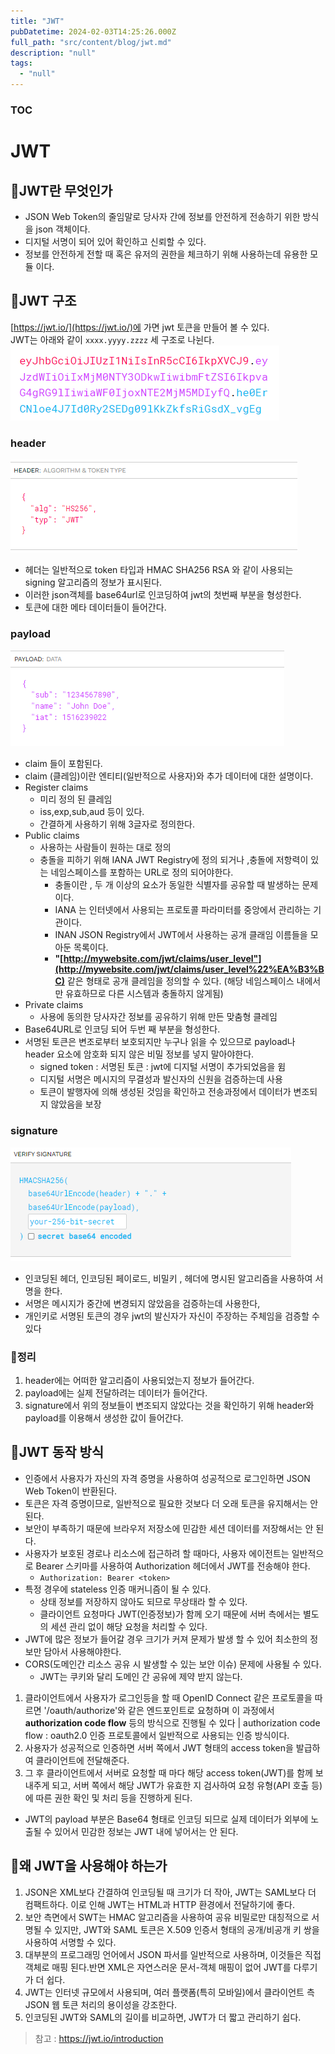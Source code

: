 ```yaml
---
title: "JWT"
pubDatetime: 2024-02-03T14:25:26.000Z
full_path: "src/content/blog/jwt.md"
description: "null"
tags: 
  - "null"
---
```


### TOC

# JWT
## 📌JWT란 무엇인가 
- JSON Web Token의 줄임말로 당사자 간에 정보를 안전하게 전송하기 위한 방식을 json 객체이다.
- 디지털 서명이 되어 있어 확인하고 신뢰할 수 있다.
- 정보를 안전하게 전할 때 혹은 유저의 권한을 체크하기 위해 사용하는데 유용한 모듈 이다.

## 📌JWT 구조
[https://jwt.io/](https://jwt.io/)에 가면 jwt 토큰을 만들어 볼 수 있다.  
JWT는 아래와 같이  `xxxx.yyyy.zzzz` 세 구조로 나뉜다.   
![image](./48fac61d-c593-453f-807a-e0f23da71ffe.png)

### header
![image](./132de5ac-135a-4d36-8e38-88ab544083b9.png)

- 헤더는 일반적으로 token 타입과 HMAC SHA256 RSA 와 같이 사용되는 signing 알고리즘의 정보가 표시된다.
- 이러한 json객체를 base64url로 인코딩하여 jwt의 첫번째 부분을 형성한다.
- 토큰에 대한 메타 데이터들이 들어간다.

### payload
![image](./00c12581-b5e3-4b53-9349-fb8658b7f305.png)

- claim 들이 포함된다.
- claim (클레임)이란  엔티티(일반적으로 사용자)와 추가 데이터에 대한 설명이다.
- Register claims
    - 미리 정의 된 클레임
    - iss,exp,sub,aud 등이 있다.
    - 간결하게 사용하기 위해 3글자로 정의한다.
- Public claims
    - 사용하는 사람들이 원하는 대로 정의
    - 충돌을 피하기 위해 IANA JWT Registry에 정의 되거나 ,충돌에 저항력이 있는 네임스페이스를 포함하는 URL로 정의 되어야한다.
        - 충돌이란 , 두 개 이상의 요소가 동일한 식별자를 공유할 때 발생하는 문제이다.
        - IANA 는 인터넷에서 사용되는 프로토콜 파라미터를 중앙에서 관리하는 기관이다.
        - INAN JSON Registry에서 JWT에서 사용하는 공개 클래임 이름들을 모아둔 목록이다.
        - **"[http://mywebsite.com/jwt/claims/user_level"](http://mywebsite.com/jwt/claims/user_level%22%EA%B3%BC)**  같은 형태로 공개 클레임을 정의할 수 있다. (해당 네임스페이스 내에서만 유효하므로 다른 시스템과 충돌하지 않게됨)
- Private claims
    - 사용에 동의한 당사자간 정보를 공유하기 위해 만든 맞춤형 클레임
- Base64URL로 인코딩 되어 두번 째 부분을 형성한다.
- 서명된 토큰은 변조로부터 보호되지만 누구나 읽을 수 있으므로 payload나 header 요소에 암호화 되지 않은 비밀 정보를 넣지 말아야한다.
    - signed token : 서명된 토큰 : jwt에 디지털 서명이 추가되었음을 윔
    - 디지털 서명은 메시지의 무결성과 발신자의 신원을 검증하는데 사용
    - 토큰이 발행자에 의해 생성된 것임을 확인하고 전송과정에서 데이터가 변조되지 않았음을 보장

### signature
![image](./cc1d1ed6-3b82-4986-ae7c-3287e4340c48.png)

- 인코딩된 헤더, 인코딩된 페이로드, 비밀키 , 헤더에 명시된 알고리즘을 사용하여 서명을 한다.
- 서명은 메시지가 중간에 변경되지 않았음을 검증하는데 사용한다,
- 개인키로 서명된 토큰의 경우 jwt의 발신자가 자신이 주장하는 주체임을 검증할 수 있다

### 📌정리
1. header에는 어떠한 알고리즘이 사용되었는지 정보가 들어간다.
2. payload에는 실제 전달하려는 데이터가 들어간다.
3. signature에서 위의 정보들이 변조되지 않았다는 것을 확인하기 위해 header와 payload를 이용해서 생성한 값이 들어간다.

## 📌JWT 동작 방식

- 인증에서 사용자가 자신의 자격 증명을 사용하여 성공적으로 로그인하면 JSON Web Token이 반환된다.
- 토큰은 자격 증명이므로, 일반적으로 필요한 것보다 더 오래 토큰을 유지해서는 안된다.
- 보안이 부족하기 때문에 브라우저 저장소에 민감한 세션 데이터를 저장해서는 안 된다.
- 사용자가 보호된 경로나 리소스에 접근하려 할 때마다, 사용자 에이전트는 일반적으로 Bearer 스키마를 사용하여 Authorization 헤더에서 JWT를 전송해야 한다.
    - `Authorization: Bearer <token>`
- 특정 경우에 stateless 인증 매커니즘이 될 수 있다.
    - 상태 정보를 저장하지 않아도 되므로 무상태라 할 수 있다.
    - 클라이언트 요청마다 JWT(인증정보)가 함께 오기 때문에 서버 측에서는 별도의 세션 관리 없이 해당 요청을 처리할 수 있다.
- JWT에 많은 정보가 들어갈 경우 크기가 커져 문제가 발생 할 수 있어 최소한의 정보만 담아서 사용해야한다.
- CORS(도메인간 리소스 공유 시 발생할 수 있는 보안 이슈) 문제에 사용될 수 있다.
    - JWT는 쿠키와 달리 도메인 간 공유에 제약 받지 않는다.


1. 클라이언트에서 사용자가 로그인등을 할 때  OpenID Connect 같은 프로토콜을 따르면 '/oauth/authorize'와 같은 엔드포인트로 요청하며 이 과정에서 **authorization code flow** 등의 방식으로 진행될 수 있다
| authorization code flow : oauth2.0 인증 프로토콜에서 일반적으로 사용되는 인증 방식이다. 
2. 사용자가 성공적으로 인증하면 서버 쪽에서 JWT 형태의 access token을 발급하여 클라이언트에 전달해준다.
3. 그 후 클라이언트에서 서버로 요청할 때 마다 해당 access token(JWT)를 함께 보내주게 되고, 서버 쪽에서 해당 JWT가 유효한 지 검사하여 요청 유형(API 호출 등)에 따른 권한 확인 및 처리 등을 진행하게 된다.

- JWT의 payload 부분은 Base64 형태로 인코딩 되므로 실제 데이터가 외부에 노출될 수 있어서 민감한 정보는 JWT 내에 넣어서는 안 된다.

## 📌왜 JWT을 사용해야 하는가

1. JSON은 XML보다 간결하여 인코딩될 때 크기가 더 작아, JWT는 SAML보다 더 컴팩트하다. 이로 인해 JWT는 HTML과 HTTP 환경에서 전달하기에 좋다.
2. 보안 측면에서 SWT는 HMAC 알고리즘을 사용하여 공유 비밀로만 대칭적으로 서명될 수 있지만, JWT와 SAML 토큰은 X.509 인증서 형태의 공개/비공개 키 쌍을 사용하여 서명할 수 있다.
3. 대부분의 프로그래밍 언어에서 JSON 파서를 일반적으로 사용하며, 이것들은 직접 객체로 매핑 된다.반면 XML은 자연스러운 문서-객체 매핑이 없어 JWT를 다루기가 더 쉽다.
4. JWT는 인터넷 규모에서 사용되며, 여러 플랫폼(특히 모바일)에서 클라이언트 측 JSON 웹 토큰 처리의 용이성을 강조한다.
5. 인코딩된 JWT와 SAML의 길이를 비교하면, JWT가 더 짧고 관리하기 쉽다.

> 참고 : https://jwt.io/introduction

